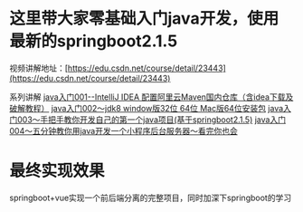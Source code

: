 # 这里带大家零基础入门java开发，使用最新的springboot2.1.5



视频讲解地址：[https://edu.csdn.net/course/detail/23443](https://edu.csdn.net/course/detail/23443)

系列讲解
[java入门001--IntelliJ IDEA 配置阿里云Maven国内仓库（含idea下载及破解教程）](https://www.jianshu.com/p/605d7cd9da59)
[java入门002～jdk8 window版32位 64位 Mac版64位安装包](https://www.jianshu.com/p/504291d87cc5)
[java入门003～手把手教你开发自己的第一个java项目(基于springboot2.1.5)](https://www.jianshu.com/p/fe1ec90eb99e)
[java入门004～五分钟教你用java开发一个小程序后台服务器～看完你也会](https://www.jianshu.com/p/23bb2aac3986)


# 最终实现效果
springboot+vue实现一个前后端分离的完整项目，同时加深下springboot的学习
